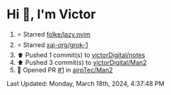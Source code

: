 <h1>Hi 👋, I'm Victor </h1>

<!--RECENT_ACTIVITY:start-->
1. ⭐ Starred [folke/lazy.nvim](https://github.com/folke/lazy.nvim)<br>
2. ⭐ Starred [xai-org/grok-1](https://github.com/xai-org/grok-1)<br>
3. ⬆️ Pushed 1 commit(s) to [victorDigital/notes](https://github.com/victorDigital/notes)<br>
4. ⬆️ Pushed 3 commit(s) to [victorDigital/Man2](https://github.com/victorDigital/Man2)<br>
5. 💪 Opened PR [#1](https://github.com/ajrpTec/Man2/pull/1) in [ajrpTec/Man2](https://github.com/ajrpTec/Man2)<br>
<!--RECENT_ACTIVITY:end-->

<!--RECENT_ACTIVITY:last_update-->
Last Updated: Monday, March 18th, 2024, 4:37:48 PM
<!--RECENT_ACTIVITY:last_update_end-->
